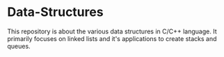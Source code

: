 # Data-Structures
This repository is about the various data structures in C/C++ language. It primarily focuses on linked lists and it's applications to create stacks and queues.
